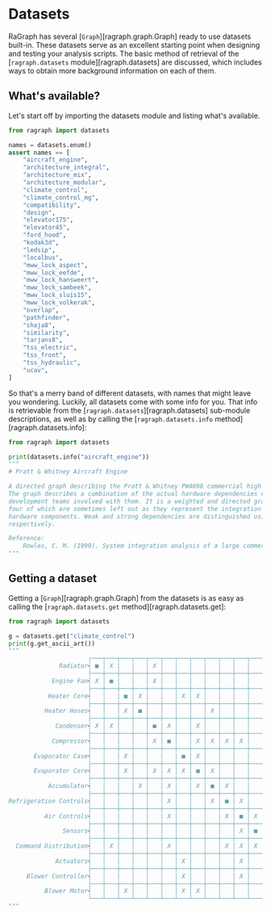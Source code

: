 # Datasets

RaGraph has several [`Graph`][ragraph.graph.Graph] ready to use datasets built-in. These datasets
serve as an excellent starting point when designing and testing your analysis scripts. The basic
method of retrieval of the [`ragraph.datasets` module][ragraph.datasets] are discussed, which
includes ways to obtain more background information on each of them.

## What's available?

Let's start off by importing the datasets module and listing what's available.

```python
from ragraph import datasets

names = datasets.enum()
assert names == [
    "aircraft_engine",
    "architecture_integral",
    "architecture_mix",
    "architecture_modular",
    "climate_control",
    "climate_control_mg",
    "compatibility",
    "design",
    "elevator175",
    "elevator45",
    "ford_hood",
    "kodak3d",
    "ledsip",
    "localbus",
    "mww_lock_aspect",
    "mww_lock_eefde",
    "mww_lock_hansweert",
    "mww_lock_sambeek",
    "mww_lock_sluis15",
    "mww_lock_volkerak",
    "overlap",
    "pathfinder",
    "shaja8",
    "similarity",
    "tarjans8",
    "tss_electric",
    "tss_front",
    "tss_hydraulic",
    "ucav",
]
```

So that's a merry band of different datasets, with names that might leave you wondering. Luckily,
all datasets come with some info for you. That info is retrievable from the
[`ragraph.datasets`][ragraph.datasets] sub-module descriptions, as well as by calling the
[`ragraph.datasets.info` method][ragraph.datasets.info]:

```python
from ragraph import datasets

print(datasets.info("aircraft_engine"))
"""
# Pratt & Whitney Aircraft Engine

A directed graph describing the Pratt & Whitney PW4098 commercial high bypass-ratio turbofan engine.
The graph describes a combination of the actual hardware dependencies of the engine and those of the
development teams involved with them. It is a weighted and directed graph featuring 60 elements,
four of which are sometimes left out as they represent the integration teams and no individual
hardware components. Weak and strong dependencies are distinguished using weights of 1 and 2,
respectively.

Reference:
    Rowles, C. M. (1999). System integration analysis of a large commercial aircraft engine.
"""
```

## Getting a dataset

Getting a [`Graph`][ragraph.graph.Graph] from the datasets is as easy as calling the
[`ragraph.datasets.get` method][ragraph.datasets.get]:

```python
from ragraph import datasets

g = datasets.get("climate_control")
print(g.get_ascii_art())
"""
                      ┌───┬───┬───┬───┬───┬───┬───┬───┬───┬───┬───┬───┬───┬───┬───┬───┐
              Radiator┥ ■ │ X │   │   │ X │   │   │   │   │   │   │   │   │   │   │   │
                      ├───┼───┼───┼───┼───┼───┼───┼───┼───┼───┼───┼───┼───┼───┼───┼───┤
            Engine Fan┥ X │ ■ │   │   │ X │   │   │   │   │   │   │   │ X │   │   │   │
                      ├───┼───┼───┼───┼───┼───┼───┼───┼───┼───┼───┼───┼───┼───┼───┼───┤
           Heater Core┥   │   │ ■ │ X │   │   │ X │ X │   │   │   │   │   │   │   │ X │
                      ├───┼───┼───┼───┼───┼───┼───┼───┼───┼───┼───┼───┼───┼───┼───┼───┤
          Heater Hoses┥   │   │ X │ ■ │   │   │   │   │ X │   │   │   │   │   │   │   │
                      ├───┼───┼───┼───┼───┼───┼───┼───┼───┼───┼───┼───┼───┼───┼───┼───┤
             Condenser┥ X │ X │   │   │ ■ │ X │   │ X │   │   │   │   │   │   │   │   │
                      ├───┼───┼───┼───┼───┼───┼───┼───┼───┼───┼───┼───┼───┼───┼───┼───┤
            Compressor┥   │   │   │   │ X │ ■ │   │ X │ X │ X │ X │   │ X │   │   │   │
                      ├───┼───┼───┼───┼───┼───┼───┼───┼───┼───┼───┼───┼───┼───┼───┼───┤
       Evaporator Case┥   │   │ X │   │   │   │ ■ │ X │   │   │   │   │   │ X │ X │ X │
                      ├───┼───┼───┼───┼───┼───┼───┼───┼───┼───┼───┼───┼───┼───┼───┼───┤
       Evaporator Core┥   │   │ X │   │ X │ X │ X │ ■ │ X │   │   │   │   │   │   │ X │
                      ├───┼───┼───┼───┼───┼───┼───┼───┼───┼───┼───┼───┼───┼───┼───┼───┤
           Accumulator┥   │   │   │ X │   │ X │   │ X │ ■ │ X │   │   │   │   │   │   │
                      ├───┼───┼───┼───┼───┼───┼───┼───┼───┼───┼───┼───┼───┼───┼───┼───┤
Refrigeration Controls┥   │   │   │   │   │ X │   │   │ X │ ■ │ X │   │ X │   │   │   │
                      ├───┼───┼───┼───┼───┼───┼───┼───┼───┼───┼───┼───┼───┼───┼───┼───┤
          Air Controls┥   │   │   │   │   │ X │   │   │   │ X │ ■ │ X │ X │ X │ X │   │
                      ├───┼───┼───┼───┼───┼───┼───┼───┼───┼───┼───┼───┼───┼───┼───┼───┤
               Sensors┥   │   │   │   │   │   │   │   │   │   │ X │ ■ │ X │   │   │   │
                      ├───┼───┼───┼───┼───┼───┼───┼───┼───┼───┼───┼───┼───┼───┼───┼───┤
  Command Distribution┥   │ X │   │   │   │ X │   │   │   │ X │ X │ X │ ■ │ X │ X │ X │
                      ├───┼───┼───┼───┼───┼───┼───┼───┼───┼───┼───┼───┼───┼───┼───┼───┤
             Actuators┥   │   │   │   │   │   │ X │   │   │   │ X │   │ X │ ■ │   │   │
                      ├───┼───┼───┼───┼───┼───┼───┼───┼───┼───┼───┼───┼───┼───┼───┼───┤
     Blower Controller┥   │   │   │   │   │   │ X │   │   │   │ X │   │ X │   │ ■ │ X │
                      ├───┼───┼───┼───┼───┼───┼───┼───┼───┼───┼───┼───┼───┼───┼───┼───┤
          Blower Motor┥   │   │ X │   │   │   │ X │ X │   │   │   │   │ X │   │ X │ ■ │
                      └───┴───┴───┴───┴───┴───┴───┴───┴───┴───┴───┴───┴───┴───┴───┴───┘
"""
```
